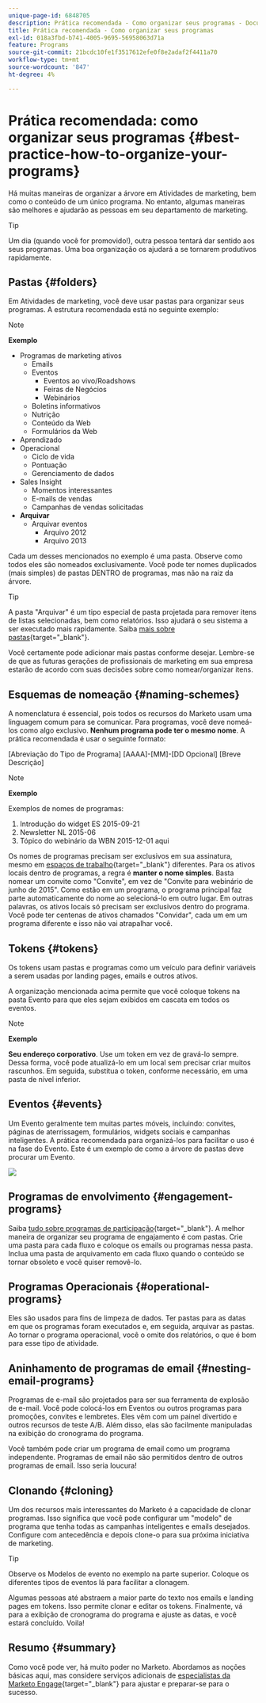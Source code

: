 ```yaml
---
unique-page-id: 6848705
description: Prática recomendada - Como organizar seus programas - Documentação do Marketo - Documentação do produto
title: Prática recomendada - Como organizar seus programas
exl-id: 018a3fbd-b741-4005-9695-56958063d71a
feature: Programs
source-git-commit: 21bcdc10fe1f3517612efe0f8e2adaf2f4411a70
workflow-type: tm+mt
source-wordcount: '847'
ht-degree: 4%

---
```


# Prática recomendada: como organizar seus programas {#best-practice-how-to-organize-your-programs}

Há muitas maneiras de organizar a árvore em Atividades de marketing, bem como o conteúdo de um único programa. No entanto, algumas maneiras são melhores e ajudarão as pessoas em seu departamento de marketing.

>[!TIP]
>
>Um dia (quando você for promovido!), outra pessoa tentará dar sentido aos seus programas. Uma boa organização os ajudará a se tornarem produtivos rapidamente.

## Pastas {#folders}

Em Atividades de marketing, você deve usar pastas para organizar seus programas. A estrutura recomendada está no seguinte exemplo:

>[!NOTE]
>
>**Exemplo**
>
>* Programas de marketing ativos
>   * Emails
>   * Eventos
>     * Eventos ao vivo/Roadshows
>     * Feiras de Negócios
>     * Webinários
>   * Boletins informativos
>   * Nutrição
>   * Conteúdo da Web
>   * Formulários da Web
>* Aprendizado
>* Operacional
>   * Ciclo de vida
>   * Pontuação
>   * Gerenciamento de dados
>* Sales Insight
>   * Momentos interessantes
>   * E-mails de vendas
>   * Campanhas de vendas solicitadas
>* **Arquivar**
>   * Arquivar eventos
>     * Arquivo 2012
>     * Arquivo 2013

Cada um desses mencionados no exemplo é uma pasta. Observe como todos eles são nomeados exclusivamente. Você pode ter nomes duplicados (mais simples) de pastas DENTRO de programas, mas não na raiz da árvore.

>[!TIP]
>
>A pasta &quot;Arquivar&quot; é um tipo especial de pasta projetada para remover itens de listas selecionadas, bem como relatórios. Isso ajudará o seu sistema a ser executado mais rapidamente. Saiba [mais sobre pastas](/help/marketo/product-docs/core-marketo-concepts/miscellaneous/understanding-folders.md){target="_blank"}.

Você certamente pode adicionar mais pastas conforme desejar. Lembre-se de que as futuras gerações de profissionais de marketing em sua empresa estarão de acordo com suas decisões sobre como nomear/organizar itens.

## Esquemas de nomeação {#naming-schemes}

A nomenclatura é essencial, pois todos os recursos do Marketo usam uma linguagem comum para se comunicar. Para programas, você deve nomeá-los como algo exclusivo. **Nenhum programa pode ter o mesmo nome**. A prática recomendada é usar o seguinte formato:

[Abreviação do Tipo de Programa] [AAAA]-[MM]-[DD Opcional] [Breve Descrição]

>[!NOTE]
>
>**Exemplo**
>
>Exemplos de nomes de programas:
>
>1. Introdução do widget ES 2015-09-21
>1. Newsletter NL 2015-06
>1. Tópico do webinário da WBN 2015-12-01 aqui

Os nomes de programas precisam ser exclusivos em sua assinatura, mesmo em [espaços de trabalho](/help/marketo/product-docs/administration/workspaces-and-person-partitions/understanding-workspaces-and-person-partitions.md){target="_blank"} diferentes.  Para os ativos locais dentro de programas, a regra é **manter o nome simples**. Basta nomear um convite como &quot;Convite&quot;, em vez de &quot;Convite para webinário de junho de 2015&quot;. Como estão em um programa, o programa principal faz parte automaticamente do nome ao selecioná-lo em outro lugar. Em outras palavras, os ativos locais só precisam ser exclusivos dentro do programa. Você pode ter centenas de ativos chamados &quot;Convidar&quot;, cada um em um programa diferente e isso não vai atrapalhar você.

## Tokens {#tokens}

Os tokens usam pastas e programas como um veículo para definir variáveis a serem usadas por landing pages, emails e outros ativos.

A organização mencionada acima permite que você coloque tokens na pasta Evento para que eles sejam exibidos em cascata em todos os eventos.

>[!NOTE]
>
>**Exemplo**
>
>**Seu endereço corporativo**. Use um token em vez de gravá-lo sempre. Dessa forma, você pode atualizá-lo em um local sem precisar criar muitos rascunhos. Em seguida, substitua o token, conforme necessário, em uma pasta de nível inferior.

## Eventos {#events}

Um Evento geralmente tem muitas partes móveis, incluindo: convites, páginas de aterrissagem, formulários, widgets sociais e campanhas inteligentes. A prática recomendada para organizá-los para facilitar o uso é na fase do Evento. Este é um exemplo de como a árvore de pastas deve procurar um Evento.

![](assets/capture.png)

## Programas de envolvimento {#engagement-programs}

Saiba [tudo sobre programas de participação](/help/marketo/product-docs/email-marketing/drip-nurturing/creating-an-engagement-program/understanding-engagement-programs.md){target="_blank"}. A melhor maneira de organizar seu programa de engajamento é com pastas. Crie uma pasta para cada fluxo e coloque os emails ou programas nessa pasta. Inclua uma pasta de arquivamento em cada fluxo quando o conteúdo se tornar obsoleto e você quiser removê-lo.

## Programas Operacionais {#operational-programs}

Eles são usados para fins de limpeza de dados. Ter pastas para as datas em que os programas foram executados e, em seguida, arquivar as pastas. Ao tornar o programa operacional, você o omite dos relatórios, o que é bom para esse tipo de atividade.

## Aninhamento de programas de email {#nesting-email-programs}

Programas de e-mail são projetados para ser sua ferramenta de explosão de e-mail. Você pode colocá-los em Eventos ou outros programas para promoções, convites e lembretes. Eles vêm com um painel divertido e outros recursos de teste A/B. Além disso, elas são facilmente manipuladas na exibição do cronograma do programa.

Você também pode criar um programa de email como um programa independente. Programas de email não são permitidos dentro de outros programas de email. Isso seria loucura!

## Clonando {#cloning}

Um dos recursos mais interessantes do Marketo é a capacidade de clonar programas. Isso significa que você pode configurar um &quot;modelo&quot; de programa que tenha todas as campanhas inteligentes e emails desejados. Configure com antecedência e depois clone-o para sua próxima iniciativa de marketing.

>[!TIP]
>
>Observe os Modelos de evento no exemplo na parte superior. Coloque os diferentes tipos de eventos lá para facilitar a clonagem.

Algumas pessoas até abstraem a maior parte do texto nos emails e landing pages em tokens. Isso permite clonar e editar os tokens. Finalmente, vá para a exibição de cronograma do programa e ajuste as datas, e você estará concluído. Voila!

## Resumo {#summary}

Como você pode ver, há muito poder no Marketo. Abordamos as noções básicas aqui, mas considere serviços adicionais de [especialistas da Marketo Engage](https://business.adobe.com/products/marketo/services-support.html){target="_blank"} para ajustar e preparar-se para o sucesso.
